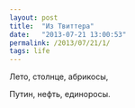 ```yaml
---
layout: post
title:  "Из Твиттера"
date:   "2013-07-21 13:00:53"
permalink: /2013/07/21/1/
tags: life
---
```


Лето, столнце, абрикосы,

Путин, нефть, единоросы.

